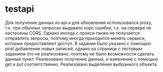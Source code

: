 # testapi
Для получение данных из api и для обновления использовался proxy, т.к. при обычных запросах выдавало корс ошибки, т.к. на сервере не настроены CORS. 
Однако иногда с прокси также не получается отправлять запросы, поэтому иногда приходится менять сервисе, которые предоставляют доступ.
В задании было указано с помощью post добавление новых записей, однако на странице с тестовым заданием это не реализовано, поэтому не было возможности сделать данный пункт.
Реализовано получение данных, и изменение с помощью get и put соответственно. 
Реализовано выделение выбранного объекта.
